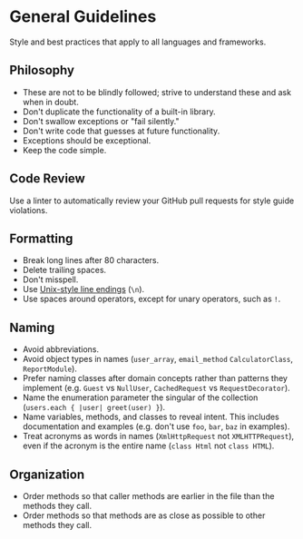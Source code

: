 # General Guidelines

Style and best practices that apply to all languages and frameworks.

## Philosophy

- These are not to be blindly followed; strive to understand these and ask when
  in doubt.
- Don't duplicate the functionality of a built-in library.
- Don't swallow exceptions or "fail silently."
- Don't write code that guesses at future functionality.
- Exceptions should be exceptional.
- Keep the code simple.

## Code Review

Use a linter to automatically review your GitHub pull requests for style guide
violations.

## Formatting

- Break long lines after 80 characters.
- Delete trailing spaces.
- Don't misspell.
- Use [Unix-style line endings] (`\n`).
- Use spaces around operators, except for unary operators, such as `!`.

[unix-style line endings]: http://unix.stackexchange.com/questions/23903/should-i-end-my-text-script-files-with-a-newline

## Naming

- Avoid abbreviations.
- Avoid object types in names (`user_array`, `email_method` `CalculatorClass`,
  `ReportModule`).
- Prefer naming classes after domain concepts rather than patterns they
  implement (e.g. `Guest` vs `NullUser`, `CachedRequest` vs `RequestDecorator`).
- Name the enumeration parameter the singular of the collection (`users.each { |user| greet(user) }`).
- Name variables, methods, and classes to reveal intent. This includes documentation and
  examples (e.g. don't use `foo`, `bar`, `baz` in examples).
- Treat acronyms as words in names (`XmlHttpRequest` not `XMLHTTPRequest`), even
  if the acronym is the entire name (`class Html` not `class HTML`).

## Organization

- Order methods so that caller methods are earlier in the file than the methods
  they call.
- Order methods so that methods are as close as possible to other methods they
  call.
